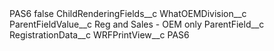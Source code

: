 <?xml version="1.0" encoding="UTF-8"?>
<CustomMetadata xmlns="http://soap.sforce.com/2006/04/metadata" xmlns:xsi="http://www.w3.org/2001/XMLSchema-instance" xmlns:xsd="http://www.w3.org/2001/XMLSchema">
    <label>PAS6</label>
    <protected>false</protected>
    <values>
        <field>ChildRenderingFields__c</field>
        <value xsi:type="xsd:string">WhatOEMDivision__c</value>
    </values>
    <values>
        <field>ParentFieldValue__c</field>
        <value xsi:type="xsd:string">Reg and Sales - OEM only</value>
    </values>
    <values>
        <field>ParentField__c</field>
        <value xsi:type="xsd:string">RegistrationData__c</value>
    </values>
    <values>
        <field>WRFPrintView__c</field>
        <value xsi:type="xsd:string">PAS6</value>
    </values>
</CustomMetadata>
